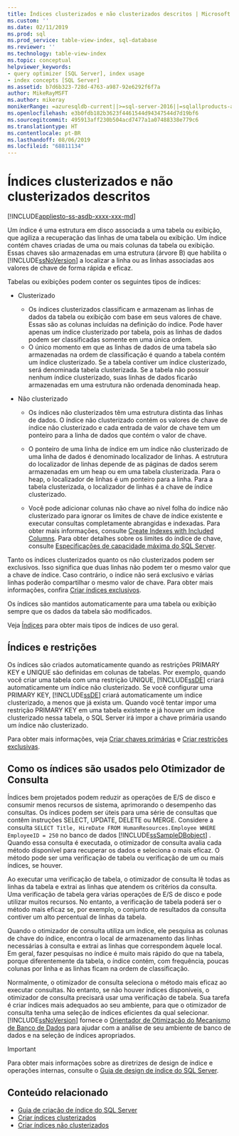 ```yaml
---
title: Índices clusterizados e não clusterizados descritos | Microsoft Docs
ms.custom: ''
ms.date: 02/11/2019
ms.prod: sql
ms.prod_service: table-view-index, sql-database
ms.reviewer: ''
ms.technology: table-view-index
ms.topic: conceptual
helpviewer_keywords:
- query optimizer [SQL Server], index usage
- index concepts [SQL Server]
ms.assetid: b7d6b323-728d-4763-a987-92e6292f6f7a
author: MikeRayMSFT
ms.author: mikeray
monikerRange: =azuresqldb-current||>=sql-server-2016||=sqlallproducts-allversions||>=sql-server-linux-2017||=azuresqldb-mi-current
ms.openlocfilehash: e3b0fdb182b3623f4461544d94347544d7d19bf6
ms.sourcegitcommit: 495913aff230b504acd7477a1a07488338e779c6
ms.translationtype: HT
ms.contentlocale: pt-BR
ms.lasthandoff: 08/06/2019
ms.locfileid: "68811134"
---
```

# <a name="clustered-and-nonclustered-indexes-described"></a>Índices clusterizados e não clusterizados descritos

[!INCLUDE[appliesto-ss-asdb-xxxx-xxx-md](../../includes/appliesto-ss-asdb-xxxx-xxx-md.md)]

Um índice é uma estrutura em disco associada a uma tabela ou exibição, que agiliza a recuperação das linhas de uma tabela ou exibição. Um índice contém chaves criadas de uma ou mais colunas da tabela ou exibição. Essas chaves são armazenadas em uma estrutura (árvore B) que habilita o [!INCLUDE[ssNoVersion](../../includes/ssnoversion-md.md)] a localizar a linha ou as linhas associadas aos valores de chave de forma rápida e eficaz.

Tabelas ou exibições podem conter os seguintes tipos de índices:

- Clusterizado

  - Os índices clusterizados classificam e armazenam as linhas de dados da tabela ou exibição com base em seus valores de chave. Essas são as colunas incluídas na definição do índice. Pode haver apenas um índice clusterizado por tabela, pois as linhas de dados podem ser classificadas somente em uma única ordem.  
  - O único momento em que as linhas de dados de uma tabela são armazenadas na ordem de classificação é quando a tabela contém um índice clusterizado. Se a tabela contiver um índice clusterizado, será denominada tabela clusterizada. Se a tabela não possuir nenhum índice clusterizado, suas linhas de dados ficarão armazenadas em uma estrutura não ordenada denominada heap.

- Não clusterizado

  - Os índices não clusterizados têm uma estrutura distinta das linhas de dados. O índice não clusterizado contém os valores de chave de índice não clusterizado e cada entrada de valor de chave tem um ponteiro para a linha de dados que contém o valor de chave.
  - O ponteiro de uma linha de índice em um índice não clusterizado de uma linha de dados é denominado localizador de linhas. A estrutura do localizador de linhas depende de as páginas de dados serem armazenadas em um heap ou em uma tabela clusterizada. Para o heap, o localizador de linhas é um ponteiro para a linha. Para a tabela clusterizada, o localizador de linhas é a chave de índice clusterizado.

  - Você pode adicionar colunas não chave ao nível folha do índice não clusterizado para ignorar os limites de chave de índice existente e executar consultas completamente abrangidas e indexadas. Para obter mais informações, consulte [Create Indexes with Included Columns](../../relational-databases/indexes/create-indexes-with-included-columns.md). Para obter detalhes sobre os limites do índice de chave, consulte [Especificações de capacidade máxima do SQL Server](../../sql-server/maximum-capacity-specifications-for-sql-server.md).

Tanto os índices clusterizados quanto os não clusterizados podem ser exclusivos. Isso significa que duas linhas não podem ter o mesmo valor que a chave de índice. Caso contrário, o índice não será exclusivo e várias linhas poderão compartilhar o mesmo valor de chave. Para obter mais informações, confira [Criar índices exclusivos](../../relational-databases/indexes/create-unique-indexes.md).

Os índices são mantidos automaticamente para uma tabela ou exibição sempre que os dados da tabela são modificados.

Veja [Índices](../../relational-databases/indexes/indexes.md) para obter mais tipos de índices de uso geral.

## <a name="indexes-and-constraints"></a>Índices e restrições

Os índices são criados automaticamente quando as restrições PRIMARY KEY e UNIQUE são definidas em colunas de tabelas. Por exemplo, quando você criar uma tabela com uma restrição UNIQUE, [!INCLUDE[ssDE](../../includes/ssde-md.md)] criará automaticamente um índice não clusterizado. Se você configurar uma PRIMARY KEY, [!INCLUDE[ssDE](../../includes/ssde-md.md)] criará automaticamente um índice clusterizado, a menos que já exista um. Quando você tentar impor uma restrição PRIMARY KEY em uma tabela existente e já houver um índice clusterizado nessa tabela, o SQL Server irá impor a chave primária usando um índice não clusterizado.

Para obter mais informações, veja [Criar chaves primárias](../../relational-databases/tables/create-primary-keys.md) e [Criar restrições exclusivas](../../relational-databases/tables/create-unique-constraints.md).

## <a name="how-indexes-are-used-by-the-query-optimizer"></a>Como os índices são usados pelo Otimizador de Consulta

Índices bem projetados podem reduzir as operações de E/S de disco e consumir menos recursos de sistema, aprimorando o desempenho das consultas. Os índices podem ser úteis para uma série de consultas que contêm instruções SELECT, UPDATE, DELETE ou MERGE. Considere a consulta `SELECT Title, HireDate FROM HumanResources.Employee WHERE EmployeeID = 250` no banco de dados [!INCLUDE[ssSampleDBobject](../../includes/sssampledbobject-md.md)] . Quando essa consulta é executada, o otimizador de consulta avalia cada método disponível para recuperar os dados e seleciona o mais eficaz. O método pode ser uma verificação de tabela ou verificação de um ou mais índices, se houver.

Ao executar uma verificação de tabela, o otimizador de consulta lê todas as linhas da tabela e extrai as linhas que atendem os critérios da consulta. Uma verificação de tabela gera várias operações de E/S de disco e pode utilizar muitos recursos. No entanto, a verificação de tabela poderá ser o método mais eficaz se, por exemplo, o conjunto de resultados da consulta contiver um alto percentual de linhas da tabela.

Quando o otimizador de consulta utiliza um índice, ele pesquisa as colunas de chave do índice, encontra o local de armazenamento das linhas necessárias à consulta e extrai as linhas que correspondem àquele local. Em geral, fazer pesquisas no índice é muito mais rápido do que na tabela, porque diferentemente da tabela, o índice contém, com frequência, poucas colunas por linha e as linhas ficam na ordem de classificação.

 Normalmente, o otimizador de consulta seleciona o método mais eficaz ao executar consultas. No entanto, se não houver índices disponíveis, o otimizador de consulta precisará usar uma verificação de tabela. Sua tarefa é criar índices mais adequados ao seu ambiente, para que o otimizador de consulta tenha uma seleção de índices eficientes da qual selecionar. [!INCLUDE[ssNoVersion](../../includes/ssnoversion-md.md)] fornece o [Orientador de Otimização do Mecanismo de Banco de Dados](../../relational-databases/performance/database-engine-tuning-advisor.md) para ajudar com a análise de seu ambiente de banco de dados e na seleção de índices apropriados.

> [!IMPORTANT]
> Para obter mais informações sobre as diretrizes de design de índice e operações internas, consulte o [Guia de design de índice do SQL Server](../../relational-databases/sql-server-index-design-guide.md).

## <a name="related-content"></a>Conteúdo relacionado

- [Guia de criação de índice do SQL Server](../../relational-databases/sql-server-index-design-guide.md)
- [Criar índices clusterizados](../../relational-databases/indexes/create-clustered-indexes.md)
- [Criar índices não clusterizados](../../relational-databases/indexes/create-nonclustered-indexes.md)
